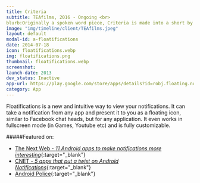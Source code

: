 ```yaml
---
title: Criteria
subtitle: TEAfilms, 2016 - Ongoing <br>
blurb:Originally a spoken word piece, Criteria is made into a short by TEAfilms and is currently circulating film festivals and shortlisted for several.
image: "img/timeline/client/TEAfilms.jpeg"
layout: default
modal-id: a-floatifications
date: 2014-07-18
icon: floatifications.webp
img: floatifications.png
thumbnail: floatifications.webp
screenshot:
launch-date: 2013
dev_status: Inactive
app-url: https://play.google.com/store/apps/details?id=robj.floating.notifications
category: App
---
```

Floatifications is a new and intuitive way to view your notifications. It can take a notification from any app and present it to you as a floating icon, similar to Facebook chat heads, but for any application. It even works in fullscreen mode (in Games, Youtube etc) and is fully customizable.

#####Featured on:

* [The Next Web - _11 Android apps to make notifications more interesting_](http://thenextweb.com/apps/2014/04/19/11-android-apps-make-notifications-interesting/){:target="_blank"}
* [CNET - _5 apps that put a twist on Android Notifications_](https://www.cnet.com/news/five-apps-that-put-a-twist-on-android-notifications/){:target="_blank"}
* [Android Police](http://www.androidpolice.com/2014/01/14/floatifications-formerly-floating-notifications-gets-updated-to-v1-7-with-new-ticker-notifications-and-more/){:target="_blank"}
